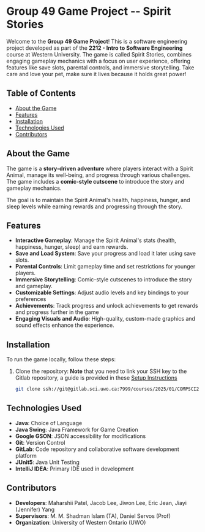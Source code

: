 # Group 49 Game Project -- Spirit Stories

Welcome to the **Group 49 Game Project**! This is a software engineering project developed as part of the **2212 - Intro to Software Engineering** course at Western University. The game is called Spirit Stories, combines engaging gameplay mechanics with a focus on user experience, offering features like save slots, parental controls, and immersive storytelling. Take care and love your pet, make sure it lives because it holds great power!

## Table of Contents
- [About the Game](#about-the-game)
- [Features](#features)
- [Installation](#installation)
- [Technologies Used](#technologies-used)
- [Contributors](#contributors)

## About the Game
The game is a **story-driven adventure** where players interact with a Spirit Animal, manage its well-being, and progress through various challenges. The game includes a **comic-style cutscene** to introduce the story and gameplay mechanics.

The goal is to maintain the Spirit Animal's health, happiness, hunger, and sleep levels while earning rewards and progressing through the story.

## Features
- **Interactive Gameplay**: Manage the Spirit Animal's stats (health, happiness, hunger, sleep) and earn rewards.
- **Save and Load System**: Save your progress and load it later using save slots.
- **Parental Controls**: Limit gameplay time and set restrictions for younger players.
- **Immersive Storytelling**: Comic-style cutscenes to introduce the story and gameplay.
- **Customizable Settings**: Adjust audio levels and key bindings to your preferences
- **Achievements**: Track progress and unlock achievements to get rewards and progress further in the game
- **Engaging Visuals and Audio**: High-quality, custom-made graphics and sound effects enhance the experience.

## Installation
To run the game locally, follow these steps:

1. Clone the repository:
   **Note** that you need to link your SSH key to the Gitlab repository, a guide is provided in these [Setup Instructions](SetupInstructions.md)
   ```bash
   git clone ssh://git@gitlab.sci.uwo.ca:7999/courses/2025/01/COMPSCI2212/group49.git

## Technologies Used
- **Java**: Choice of Language
- **Java Swing**: Java Framework for Game Creation 
- **Google GSON**: JSON accessibility for modifications
- **Git**: Version Control
- **GitLab**: Code repository and collaborative software development platform
- **JUnit5**: Java Unit Testing
- **IntelliJ IDEA**: Primary IDE used in development

## Contributors
- **Developers**: Maharshii Patel, Jacob Lee, Jiwon Lee, Eric Jean, Jiayi (Jennifer) Yang
- **Supervisors**: M. M. Shadman Islam (TA), Daniel Servos (Prof)
- **Organization**: University of Western Ontario (UWO)